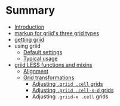 # Summary

* [Introduction](README.md)
* [markup for griid's three grid types](markup_for_griids_three_grid_types.md)
* [getting griid](getting_griid.md)
* using griid
   * [Default settings](using_grid/griid_default_settings.md)
   * [Typical usage](using_griid/typical_usage.md)
* [griid LESS functions and mixins](griid_less_functions_and_mixins.md)
   * [Alignment](griid_less_functions_and_mixins/alignment.md)
   * [Grid transformations](griid_less_functions_and_mixins/grid_transformations.md)
       * [Adjusting `.griid .cell` grids](griid_less_functions_and_mixins/grid_transformations/adjusting_griid_cell_grids.md)
       * [Adjusting `.griid .cell-n-d` grids](griid_less_functions_and_mixins/grid_transformations/adjusting_griid_cell-_n-d_grids.md)
       * Adjusting `.griid-x .cell` grids

